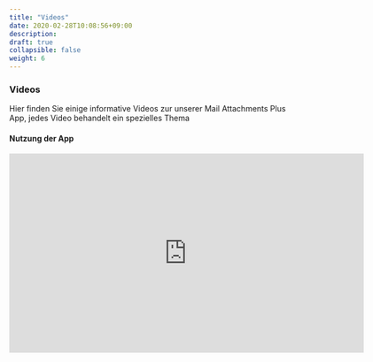 ```yaml
---
title: "Videos"
date: 2020-02-28T10:08:56+09:00
description: 
draft: true
collapsible: false
weight: 6
---
```

### Videos

Hier finden Sie einige informative Videos zur unserer Mail Attachments Plus App, jedes Video behandelt ein spezielles Thema

#### Nutzung der App
<p style="text-align: center;"> 
<iframe width="640" height="360" src="https://www.youtube.com/embed/rTufnaeAYtw" title="YouTube video player" frameborder="0" allow="accelerometer; autoplay; clipboard-write; encrypted-media; gyroscope; picture-in-picture" allowfullscreen></iframe>
</p> 